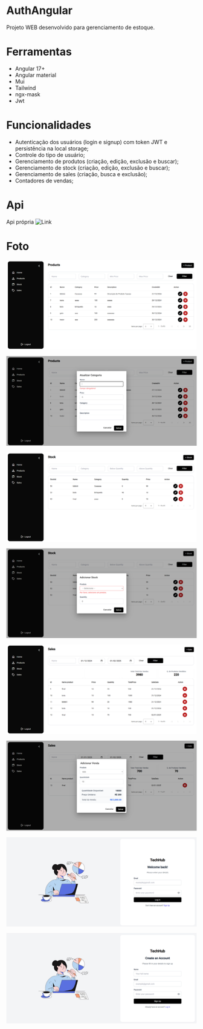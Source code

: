 # AuthAngular

Projeto WEB desenvolvido para gerenciamento de estoque.

# Ferramentas

- Angular 17+
- Angular material
- Mui
- Tailwind
- ngx-mask
- Jwt

# Funcionalidades

- Autenticação dos usuários (login e signup) com token JWT e persistência na local storage;
- Controle do tipo de usuário;
- Gerenciamento de produtos (criação, edição, exclusão e buscar);
- Gerenciamento de stock (criação, edição, exclusão e buscar);
- Gerenciamento de sales (criação, busca e exclusão);
- Contadores de vendas;

# Api

Api própria ![Link](https://github.com/Luiz-gustavo-da-silva/report_management)

# Foto

![Foto da aplicação](/src/assets/c1.png)

![Foto da aplicação](/src/assets/c2.png)

![Foto da aplicação](/src/assets/c3.png)

![Foto da aplicação](/src/assets/c4.png)

![Foto da aplicação](/src/assets/c5.png)

![Foto da aplicação](/src/assets/c6.png)

![Foto da aplicação](/src/assets/c7.png)

![Foto da aplicação](/src/assets/c8.png)
